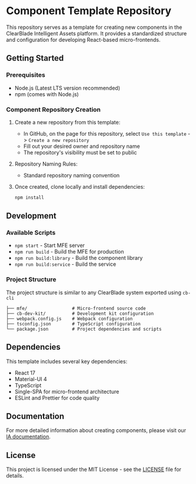 # Component Template Repository

This repository serves as a template for creating new components in the ClearBlade Intelligent Assets platform. It provides a standardized structure and configuration for developing React-based micro-frontends.

## Getting Started

### Prerequisites
- Node.js (Latest LTS version recommended)
- npm (comes with Node.js)

### Component Repository Creation

1. Create a new repository from this template:
   - In GitHub, on the page for this repository, select `Use this template` -> `Create a new repository`
   - Fill out your desired owner and repository name
   - The repository's visibility must be set to public

2. Repository Naming Rules:
   - Standard repository naming convention

3. Once created, clone locally and install dependencies:
   ```bash
   npm install
   ```

## Development

### Available Scripts

- `npm start` - Start MFE server
- `npm run build` - Build the MFE for production
- `npm run build:library` - Build the component library
- `npm run build:service` - Build the service

### Project Structure

The project structure is similar to any ClearBlade system exported using `cb-cli`

```
├── mfe/                 # Micro-frontend source code
├── cb-dev-kit/          # Development kit configuration
├── webpack.config.js    # Webpack configuration
├── tsconfig.json        # TypeScript configuration
└── package.json         # Project dependencies and scripts
```

## Dependencies

This template includes several key dependencies:
- React 17
- Material-UI 4
- TypeScript
- Single-SPA for micro-frontend architecture
- ESLint and Prettier for code quality

## Documentation

For more detailed information about creating components, please visit our 
[IA documentation](https://clearblade.atlassian.net/wiki/x/FQB6ug).

## License

This project is licensed under the MIT License - see the [LICENSE](LICENSE) file for details.
